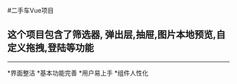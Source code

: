 #二手车Vue项目
## 这个项目包含了筛选器, 弹出层,抽屉,图片本地预览,自定义拖拽,登陆等功能

--------------------------------------------

*界面整洁
*基本功能完善
*用户易上手
*组件人性化

